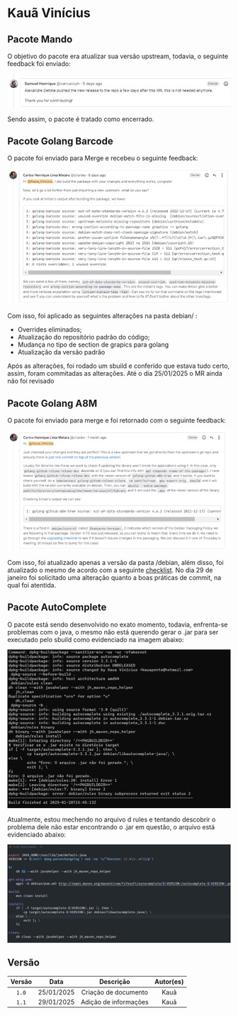 # Kauã Vinícius

## Pacote Mando

O objetivo do pacote era atualizar sua versão upstream, todavia, o seguinte feedback foi enviado:

![Pacote mando](../img/kaua_mando_feedback.PNG)

Sendo assim, o pacote é tratado como encerrado.

## Pacote Golang Barcode

O pacote foi enviado para Merge e recebeu o seguinte feedback:

![Feedback barcode](../img/kaua_barcode_sugestion.PNG)

Com isso, foi aplicado as seguintes alterações na pasta debian/ :

- Overrides eliminados;
- Atualização do repositório padrão do código;
- Mudança no tipo de section de grapics para golang
- Atualização da versão padrão

Após as alterações, foi rodado um sbuild e conferido que estava tudo certo, assim, foram commitadas as alterações. Até o dia 25/01/2025 o MR ainda não foi revisado

## Pacote Golang A8M

O pacote foi enviado para merge e foi retornado com o seguinte feedback:

![Feedback a8m](../img/kaua_a8m_bump.PNG)

Com isso, foi atualizado apenas a versão da pasta /debian, além disso, foi atualizado o mesmo de acordo com a seguinte [checklist](https://www.debian.org/doc/debian-policy/upgrading-checklist.html#upgrading-checklist). No dia 29 de janeiro foi solicitado uma alteração quanto a boas práticas de commit, na qual foi atentida.

## Pacote AutoComplete 

O pacote está sendo desenvolvido no exato momento, todavia, enfrenta-se problemas com o java, o mesmo não está querendo gerar o .jar para ser executado pelo sbuild como evidenciado na imagem abaixo:

![Erro Autocomplete](../img/kaua_autocomplete_erro.png)

Atualmente, estou mechendo no arquivo d rules e tentando descobrir o problema dele não estar encontrando o .jar em questão, o arquivo está evidenciado abaixo:

![Arquivo autocomplete](../img/kaua_autocomplete_jar.png)

## Versão

| Versão |    Data    |         Descrição          |  Autor(es)  |
| :----: | :--------: | :------------------------: | :---------: |
| `1.0`  | 25/01/2025 | Criação de documento | Kauã |
| `1.1`  | 29/01/2025 | Adição de informações | Kauã |

